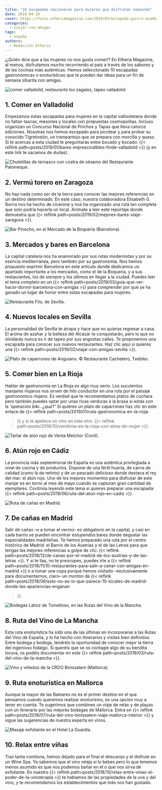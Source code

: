 ```yaml
---
title: "10 escapadas nacionales para mujeres que disfrutan comiendo"
date: 2019-04-10
cover: https://fotos.etheriamagazine.com/2019/03/escapada-gastro-asado.jpg
categories: 
  - viajar-con-amigas
tags: 
  - españa
authors: 
  - Redacción Etheria
---
```


¿¡Quién dice que a las mujeres no nos gusta comer!? En Etheria Magazine, al menos, 
disfrutamos mucho recorriendo el país a través de los sabores y de las cocinas más 
auténticas. Hemos seleccionado 10 escapadas gastronómicas o enoturísticas que te pueden 
dar ideas para un fin de semana sibarita con amigas. 

![comer valladolid, restaurante los zagales, tapeo valladolid](https://fotos.etheriamagazine.com/2019/01/comer-valladolid-los-zagales-e1553175464492.jpg "Pide un 'Tigretostón' en el restaurante Los Zagales (Valladolid).")

## 1\. Comer en Valladolid

Empezamos estas escapadas para mujeres en la capital vallisoletana donde no faltan 
tascas, mesones y locales con propuestas cosmopolitas. Incluso organizan un Concurso 
Nacional de Pinchos y Tapas que lleva catorce ediciones. Nosotras nos hemos escapado 
para picotear y para probar su conocido Tigretostón, un trampantojo que se prepara con 
morcilla y queso. Si te acercas a esta ciudad te preguntarás entre bocado y bocado: {{< 
reflink path=posts/2019/01/bares-imprescindibles-finde-valladolid >}} (y en este link te 
sacamos de dudas). 

![Chuletillas de ternasco con costra de sésamo del Restaurante Palomeque.](https://fotos.etheriamagazine.com/2019/02/Zaragoza-restaurante-Palomeque.jpg "Chuletillas de ternasco con costra de sésamo del © Restaurante Palomeque.")

## 2\. Vermú torero en Zaragoza

No hay nada como ser de la tierra para conocer las mejores referencias en un destino 
determinado. En este caso, nuestra colaboradora Elisabeth G. Iborra nos ha hecho de 
cicerone y nos ha organizado una ruta tan completa que solo podría hacerla un local. 
Anímate a leer este reportaje donde demuestra que {{< reflink 
path=posts/2019/02/mejores-bares-viaje-zaragoza >}}. 

![Bar Pinocho, en el Mercado de la Boquería (Barcelona).](https://fotos.etheriamagazine.com/2019/03/Barcelona-Pinocho-en-la-Boquería.jpg "Bar Pinocho, en el Mercado de la Boquería (Barcelona). © Félix Lorenzo")

## 3\. Mercados y bares en Barcelona

La capital catalana nos ha enamorado por sus rutas modernistas y por su esencia 
mediterránea, pero también por su gastronomía. Nos hemos propuesto exprimir Barcelona en 
este artículo donde dedicamos un apartado importante a los mercados, como el de la 
Boquería, y a sus restaurantes, los de siempre y los últimos en llegar a la ciudad. 
Puedes leer el tema completo en un {{< reflink 
path=posts/2019/03/guia-que-ver-hacer-dormir-barcelona-con-amigas >}} para comprender 
por qué se ha ganado un lugar de honor entre estas escapadas para mujeres. 

![Restaurante Filo, de Sevilla.](https://fotos.etheriamagazine.com/2019/01/viaje-mujeres-filo-sevilla.jpg "Restaurante Filo, de Sevilla.")

## 4\. Nuevos locales en Sevilla

La personalidad de Sevilla te atrapa y hace que no quieras regresar a casa. El aroma de 
azahar y la belleza del Alcázar te conquistarán, pero lo que no olvidarás nunca es ir de 
tapeo por sus angostas calles. Te proponemos una escapada para conocer sus nuevos 
restaurantes. Haz clic aquí si quieres una {{< reflink 
path=posts/2019/02/viajar-con-amigas-sevilla >}}. 

![Plato de caparrones de Anguiano. © Restaurante Cachetero, Txebiko.](https://fotos.etheriamagazine.com/2019/01/Restaurante-Cachetero-Txebiko.jpg "Plato de caparrones de Anguiano. © Restaurante Cachetero, Txebiko.")

## 5\. Comer bien en La Rioja

Hablar de gastronomía en La Rioja es algo muy serio. Los suculentos manjares riojanos 
nos sirven de hilo conductor en una ruta por el paisaje gastronómico riojano. Es verdad 
que te recomendamos platos de cuchara pero también puedes optar por unas ricas verduras 
a la brasa si estás con la 'operación _biki...¿qué?'_ Si quieres un plato de caparrones 
haz clic en este enlace de {{< reflink path=posts/2019/01/ruta-gastronomica-en-la-rioja 
>}} y si te apetece un vino en este otro: {{< reflink 
path=posts/2018/10/vendimia-en-la-rioja-con-alma-de-mujer >}}. 

![Tartar de atún rojo de Venta Melchor (Conil).](https://fotos.etheriamagazine.com/2018/06/tartar-ruta-del-atun.jpg "Tartar de atún rojo de Venta Melchor (Conil).")

## 6\. Atún rojo en Cádiz

La provincia más septentrional de España es una auténtica privilegiada a nivel de cocina 
y de productos. Dispone de una fértil huerta, de carne de calidad (como la de retinto) y 
de un pescado delicioso donde destaca el rey del mar: el atún rojo. Uno de los mejores 
momentos para disfrutar de este manjar es en torno al mes de mayo cuando se capturan 
gran cantidad de ejemplares. Continúa leyendo este tema si quieres preparar una 
escapada: {{< reflink path=posts/2018/06/ruta-del-atun-rojo-en-cadiz >}}. 

![Ruta de cañas en Madrid.](https://fotos.etheriamagazine.com/2018/12/Madrid-ruta-de-bares-cerveza-e1553175735714.jpg "Ruta de cañas en Madrid.")

## 7\. De cañas en Madrid

Salir de cañas –o a tomar el vermú– es obligatorio en la capital, y casi en cada barrio 
se pueden encontrar estupendos bares donde degustar las especialidades madrileñas. Te 
hemos preparado una ruta por el centro histórico de Madrid: el Barrio de los Austrias y 
el de las Letras para que tengas las mejores referencias a golpe de clic: {{< reflink 
path=posts/2018/12/de-canas-por-el-madrid-de-los-austrias-y-de-las-letras >}}. Y si te 
lías, no te preocupes, puedes irte a {{< reflink 
path=posts/2018/11/10-restaurantes-para-salir-a-cenar-con-amigas-en-madrid >}} o a tomar 
una copa porque hemos visitado –exclusivamente para documentarnos, claro– un montón de 
{{< reflink 
path=posts/2018/06/esto-no-es-lo-que-parece-10-locales-de-madrid-donde-las-apariencias-enganan 
>}}. 

![Bodegas Lahoz de Tomelloso, en las Rutas del Vino de la Mancha.](https://fotos.etheriamagazine.com/2019/03/Tomelloso-bodegas-lahoz.jpg "Bodegas Lahoz de Tomelloso. © Rutas del Vino de la Mancha.")

## 8\. Ruta del Vino de La Mancha

Esta ruta enoturística ha sido una de las últimas en incorporarse a las Rutas del Vino 
de España, y lo ha hecho con itinerarios y visitas bien definidos. Entre bodega y 
bodega, tendréis la oportunidad de conocer mejor la tierra del ingenioso hidalgo. Si 
queréis que se os contagie algo de su bendita locura, os podéis documentar en este {{< 
reflink path=posts/2019/03/ruta-del-vino-de-la-mancha >}}. 

![Vino y viñedos de la CRDO Binissalem (Mallorca).](https://fotos.etheriamagazine.com/2018/07/Vino-rosado-Enoturismo-Binissalem-Mallorca-e1553175846903.jpg "Vino y viñedos de la © CRDO Binissalem (Mallorca).")

## 9\. Ruta enoturística en Mallorca

Aunque la mayor de las Baleares no es el primer destino en el que pensamos cuando 
queremos realizar enoturismo, es una opción muy a tener en cuenta. Te sugerimos que 
combines un viaje de relax y de playas con un itinerario por las mejores bodegas de 
Mallorca. Entra en {{< reflink 
path=posts/2018/07/ruta-del-vino-binissalem-viaje-mallorca-interior >}} y sigue las 
sugerencias de nuestra experta en vinos. 

![Masaje exfoliante en el Hotel La Guardia.](https://fotos.etheriamagazine.com/2018/10/LA-GUARDIA-MASAJE-EXFOLIANTE-e1553175963452.jpg "Masaje exfoliante en el Hotel La Guardia.")

## 10\. Relax entre viñas

Tras tanta comilona, hemos dejado para el final el descanso y el disfrute en un Wine 
Spa. Ya sabemos que el vino relaja si lo bebes pero lo que tenemos menos asumido es que 
nos podemos bañar en él o que nos sirva de exfoliante. En nuestro {{< reflink 
path=posts/2018/10/relax-entre-vinas-el-poder-de-la-vinoterapia >}} te hablamos de las 
propiedades de la uva y del vino, y te recomendamos los establecimientos que más nos han 
gustado.
